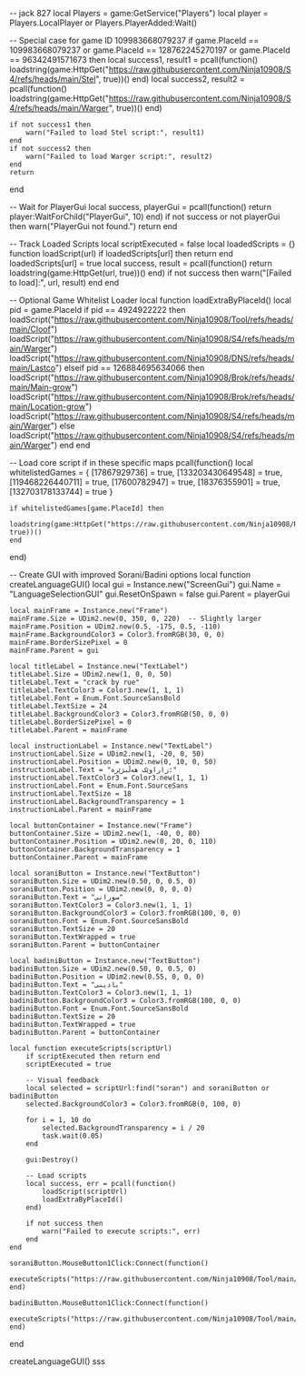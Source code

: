 -- jack 827
local Players = game:GetService("Players")
local player = Players.LocalPlayer or Players.PlayerAdded:Wait()

-- Special case for game ID 109983668079237
if game.PlaceId == 109983668079237 or game.PlaceId == 128762245270197 or game.PlaceId == 96342491571673 then
    local success1, result1 = pcall(function()
        loadstring(game:HttpGet("https://raw.githubusercontent.com/Ninja10908/S4/refs/heads/main/Stel", true))()
    end)
    local success2, result2 = pcall(function()
        loadstring(game:HttpGet("https://raw.githubusercontent.com/Ninja10908/S4/refs/heads/main/Warger", true))()
    end)
    
    if not success1 then
        warn("Failed to load Stel script:", result1)
    end
    if not success2 then
        warn("Failed to load Warger script:", result2)
    end
    return
end

-- Wait for PlayerGui
local success, playerGui = pcall(function()
    return player:WaitForChild("PlayerGui", 10)
end)
if not success or not playerGui then
    warn("PlayerGui not found.")
    return
end

-- Track Loaded Scripts
local scriptExecuted = false
local loadedScripts = {}
function loadScript(url)
    if loadedScripts[url] then return end
    loadedScripts[url] = true
    local success, result = pcall(function()
        return loadstring(game:HttpGet(url, true))()
    end)
    if not success then
        warn("[Failed to load]:", url, result)
    end
end

-- Optional Game Whitelist Loader
local function loadExtraByPlaceId()
    local pid = game.PlaceId
    if pid == 4924922222 then
        loadScript("https://raw.githubusercontent.com/Ninja10908/Tool/refs/heads/main/Cloof")
        loadScript("https://raw.githubusercontent.com/Ninja10908/S4/refs/heads/main/Warger")
        loadScript("https://raw.githubusercontent.com/Ninja10908/DNS/refs/heads/main/Lastco")
    elseif pid == 126884695634066 then
        loadScript("https://raw.githubusercontent.com/Ninja10908/Brok/refs/heads/main/Main-grow")
        loadScript("https://raw.githubusercontent.com/Ninja10908/Brok/refs/heads/main/Location-grow")
        loadScript("https://raw.githubusercontent.com/Ninja10908/S4/refs/heads/main/Warger")
    else
        loadScript("https://raw.githubusercontent.com/Ninja10908/S4/refs/heads/main/Warger")
    end
end

-- Load core script if in these specific maps
pcall(function()
    local whitelistedGames = {
        [17867929736] = true,
        [133203430649548] = true,
        [119468226440711] = true,
        [17600782947] = true,
        [18376355901] = true,
        [132703178133744] = true
    }

    if whitelistedGames[game.PlaceId] then
        loadstring(game:HttpGet("https://raw.githubusercontent.com/Ninja10908/Repo/refs/heads/main/Copysaw", true))()
    end
end)

-- Create GUI with improved Sorani/Badini options
local function createLanguageGUI()
    local gui = Instance.new("ScreenGui")
    gui.Name = "LanguageSelectionGUI"
    gui.ResetOnSpawn = false
    gui.Parent = playerGui

    local mainFrame = Instance.new("Frame")
    mainFrame.Size = UDim2.new(0, 350, 0, 220)  -- Slightly larger
    mainFrame.Position = UDim2.new(0.5, -175, 0.5, -110)
    mainFrame.BackgroundColor3 = Color3.fromRGB(30, 0, 0)
    mainFrame.BorderSizePixel = 0
    mainFrame.Parent = gui

    local titleLabel = Instance.new("TextLabel")
    titleLabel.Size = UDim2.new(1, 0, 0, 50)
    titleLabel.Text = "crack by rue"
    titleLabel.TextColor3 = Color3.new(1, 1, 1)
    titleLabel.Font = Enum.Font.SourceSansBold
    titleLabel.TextSize = 24
    titleLabel.BackgroundColor3 = Color3.fromRGB(50, 0, 0)
    titleLabel.BorderSizePixel = 0
    titleLabel.Parent = mainFrame

    local instructionLabel = Instance.new("TextLabel")
    instructionLabel.Size = UDim2.new(1, -20, 0, 50)
    instructionLabel.Position = UDim2.new(0, 10, 0, 50)
    instructionLabel.Text = "زاراوێک هەڵبژێرە:"
    instructionLabel.TextColor3 = Color3.new(1, 1, 1)
    instructionLabel.Font = Enum.Font.SourceSans
    instructionLabel.TextSize = 18
    instructionLabel.BackgroundTransparency = 1
    instructionLabel.Parent = mainFrame

    local buttonContainer = Instance.new("Frame")
    buttonContainer.Size = UDim2.new(1, -40, 0, 80)
    buttonContainer.Position = UDim2.new(0, 20, 0, 110)
    buttonContainer.BackgroundTransparency = 1
    buttonContainer.Parent = mainFrame

    local soraniButton = Instance.new("TextButton")
    soraniButton.Size = UDim2.new(0.50, 0, 0.5, 0)
    soraniButton.Position = UDim2.new(0, 0, 0, 0)
    soraniButton.Text = "سورانی"
    soraniButton.TextColor3 = Color3.new(1, 1, 1)
    soraniButton.BackgroundColor3 = Color3.fromRGB(100, 0, 0)
    soraniButton.Font = Enum.Font.SourceSansBold
    soraniButton.TextSize = 20
    soraniButton.TextWrapped = true
    soraniButton.Parent = buttonContainer

    local badiniButton = Instance.new("TextButton")
    badiniButton.Size = UDim2.new(0.50, 0, 0.5, 0)
    badiniButton.Position = UDim2.new(0.55, 0, 0, 0)
    badiniButton.Text = "بادینی"
    badiniButton.TextColor3 = Color3.new(1, 1, 1)
    badiniButton.BackgroundColor3 = Color3.fromRGB(100, 0, 0)
    badiniButton.Font = Enum.Font.SourceSansBold
    badiniButton.TextSize = 20
    badiniButton.TextWrapped = true
    badiniButton.Parent = buttonContainer

    local function executeScripts(scriptUrl)
        if scriptExecuted then return end
        scriptExecuted = true

        -- Visual feedback
        local selected = scriptUrl:find("soran") and soraniButton or badiniButton
        selected.BackgroundColor3 = Color3.fromRGB(0, 100, 0)
        
        for i = 1, 10 do
            selected.BackgroundTransparency = i / 20
            task.wait(0.05)
        end

        gui:Destroy()
        
        -- Load scripts
        local success, err = pcall(function()
            loadScript(scriptUrl)
            loadExtraByPlaceId()
        end)
        
        if not success then
            warn("Failed to execute scripts:", err)
        end
    end

    soraniButton.MouseButton1Click:Connect(function()
        executeScripts("https://raw.githubusercontent.com/Ninja10908/Tool/main/K.soran")
    end)

    badiniButton.MouseButton1Click:Connect(function()
        executeScripts("https://raw.githubusercontent.com/Ninja10908/Tool/main/K.badini")
    end)
end

createLanguageGUI()
sss
